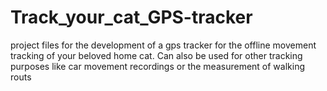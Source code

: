 # Track_your_cat_GPS-tracker
project files for the development of a gps tracker for the offline movement tracking of your beloved home cat. Can also be used for other tracking purposes like car movement recordings or the measurement of walking routs
